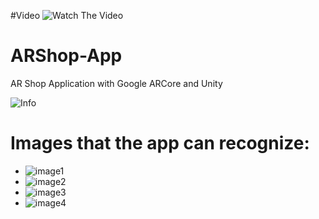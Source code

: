 #Video
![Watch The Video](https://drive.google.com/file/d/1bs5TBnjJjjRYURmseEsd5JC0wI4lEYag/view?usp=sharing)

# ARShop-App
AR Shop Application with Google ARCore and Unity

![Info](/info.png)

# Images that the app can recognize:

* ![image1](/Assets/GoogleARCore/Examples/AugmentedImage/Images/Final/Cay.png)
* ![image2](/Assets/GoogleARCore/Examples/AugmentedImage/Images/Final/Corba.png)
* ![image3](/Assets/GoogleARCore/Examples/AugmentedImage/Images/Final/Dondurma.png)
* ![image4](/Assets/GoogleARCore/Examples/AugmentedImage/Images/Final/Peynir.png)
